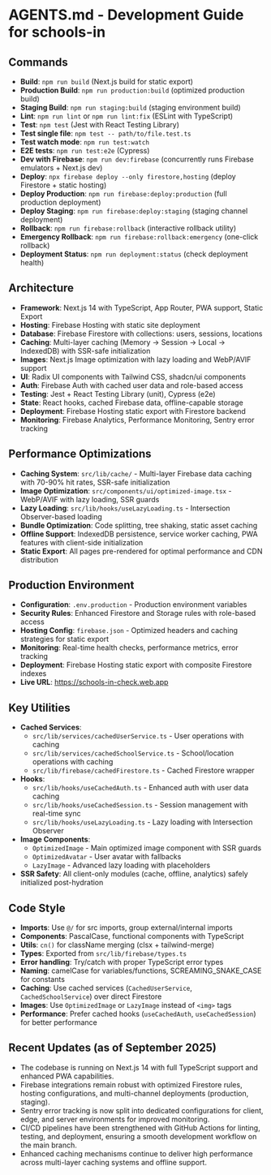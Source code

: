 # AGENTS.md - Development Guide for schools-in

## Commands

- **Build**: `npm run build` (Next.js build for static export)
- **Production Build**: `npm run production:build` (optimized production build)
- **Staging Build**: `npm run staging:build` (staging environment build)
- **Lint**: `npm run lint` or `npm run lint:fix` (ESLint with TypeScript)
- **Test**: `npm test` (Jest with React Testing Library)
- **Test single file**: `npm test -- path/to/file.test.ts`
- **Test watch mode**: `npm run test:watch`
- **E2E tests**: `npm run test:e2e` (Cypress)
- **Dev with Firebase**: `npm run dev:firebase` (concurrently runs Firebase emulators + Next.js dev)
- **Deploy**: `npx firebase deploy --only firestore,hosting` (deploy Firestore + static hosting)
- **Deploy Production**: `npm run firebase:deploy:production` (full production deployment)
- **Deploy Staging**: `npm run firebase:deploy:staging` (staging channel deployment)
- **Rollback**: `npm run firebase:rollback` (interactive rollback utility)
- **Emergency Rollback**: `npm run firebase:rollback:emergency` (one-click rollback)
- **Deployment Status**: `npm run deployment:status` (check deployment health)

## Architecture

- **Framework**: Next.js 14 with TypeScript, App Router, PWA support, Static Export
- **Hosting**: Firebase Hosting with static site deployment
- **Database**: Firebase Firestore with collections: users, sessions, locations
- **Caching**: Multi-layer caching (Memory → Session → Local → IndexedDB) with SSR-safe initialization
- **Images**: Next.js Image optimization with lazy loading and WebP/AVIF support
- **UI**: Radix UI components with Tailwind CSS, shadcn/ui components
- **Auth**: Firebase Auth with cached user data and role-based access
- **Testing**: Jest + React Testing Library (unit), Cypress (e2e)
- **State**: React hooks, cached Firebase data, offline-capable storage
- **Deployment**: Firebase Hosting static export with Firestore backend
- **Monitoring**: Firebase Analytics, Performance Monitoring, Sentry error tracking

## Performance Optimizations

- **Caching System**: `src/lib/cache/` - Multi-layer Firebase data caching with 70-90% hit rates, SSR-safe initialization
- **Image Optimization**: `src/components/ui/optimized-image.tsx` - WebP/AVIF with lazy loading, SSR guards
- **Lazy Loading**: `src/lib/hooks/useLazyLoading.ts` - Intersection Observer-based loading
- **Bundle Optimization**: Code splitting, tree shaking, static asset caching
- **Offline Support**: IndexedDB persistence, service worker caching, PWA features with client-side initialization
- **Static Export**: All pages pre-rendered for optimal performance and CDN distribution

## Production Environment

- **Configuration**: `.env.production` - Production environment variables
- **Security Rules**: Enhanced Firestore and Storage rules with role-based access
- **Hosting Config**: `firebase.json` - Optimized headers and caching strategies for static export
- **Monitoring**: Real-time health checks, performance metrics, error tracking
- **Deployment**: Firebase Hosting static export with composite Firestore indexes
- **Live URL**: https://schools-in-check.web.app

## Key Utilities

- **Cached Services**:
  - `src/lib/services/cachedUserService.ts` - User operations with caching
  - `src/lib/services/cachedSchoolService.ts` - School/location operations with caching
  - `src/lib/firebase/cachedFirestore.ts` - Cached Firestore wrapper
- **Hooks**:
  - `src/lib/hooks/useCachedAuth.ts` - Enhanced auth with user data caching
  - `src/lib/hooks/useCachedSession.ts` - Session management with real-time sync
  - `src/lib/hooks/useLazyLoading.ts` - Lazy loading with Intersection Observer
- **Image Components**:
  - `OptimizedImage` - Main optimized image component with SSR guards
  - `OptimizedAvatar` - User avatar with fallbacks
  - `LazyImage` - Advanced lazy loading with placeholders
- **SSR Safety**: All client-only modules (cache, offline, analytics) safely initialized post-hydration

## Code Style

- **Imports**: Use `@/` for src imports, group external/internal imports
- **Components**: PascalCase, functional components with TypeScript
- **Utils**: `cn()` for className merging (clsx + tailwind-merge)
- **Types**: Exported from `src/lib/firebase/types.ts`
- **Error handling**: Try/catch with proper TypeScript error types
- **Naming**: camelCase for variables/functions, SCREAMING_SNAKE_CASE for constants
- **Caching**: Use cached services (`CachedUserService`, `CachedSchoolService`) over direct Firestore
- **Images**: Use `OptimizedImage` or `LazyImage` instead of `<img>` tags
- **Performance**: Prefer cached hooks (`useCachedAuth`, `useCachedSession`) for better performance

## Recent Updates (as of September 2025)

- The codebase is running on Next.js 14 with full TypeScript support and enhanced PWA capabilities.
- Firebase integrations remain robust with optimized Firestore rules, hosting configurations, and multi-channel deployments (production, staging).
- Sentry error tracking is now split into dedicated configurations for client, edge, and server environments for improved monitoring.
- CI/CD pipelines have been strengthened with GitHub Actions for linting, testing, and deployment, ensuring a smooth development workflow on the main branch.
- Enhanced caching mechanisms continue to deliver high performance across multi-layer caching systems and offline support.
